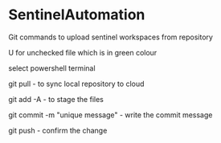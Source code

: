 # SentinelAutomation

Git commands to upload sentinel workspaces from repository

U for unchecked file which is in green colour

select powershell terminal

git pull - to sync local repository to cloud

git add -A - to stage the files

git commit -m "unique message" - write the commit message

git push - confirm the change

